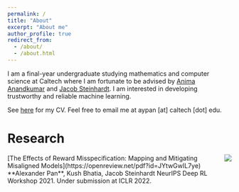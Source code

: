 ```yaml
---
permalink: /
title: "About"
excerpt: "About me"
author_profile: true
redirect_from: 
  - /about/
  - /about.html
---
```


I am a final-year undergraduate studying mathematics and computer science at Caltech where I am fortunate to be advised by [Anima Anandkumar](http://tensorlab.cms.caltech.edu/users/anima/) and [Jacob Steinhardt](https://jsteinhardt.stat.berkeley.edu/). I am interested in developing trustworthy and reliable machine learning. 

See [here](https://drive.google.com/file/d/17jkbEmK-c69u8qqnYDzJNbo917Qwn6gg/view?usp=sharing) for my CV. Feel free to email me at aypan [at] caltech [dot] edu.

Research
======
<img align="right" src="https://aypan17.github.io/files/rewardhacking.jpg"/>
[The Effects of Reward Misspecification: Mapping and Mitigating Misaligned Models](https://openreview.net/pdf?id=JYtwGwIL7ye)
**Alexander Pan**, Kush Bhatia, Jacob Steinhardt
NeurIPS Deep RL Workshop 2021. Under submission at ICLR 2022.

